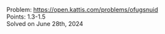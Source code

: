 Problem: https://open.kattis.com/problems/ofugsnuid <br>
Points: 1.3-1.5 <br>
Solved on June 28th, 2024 <br>

